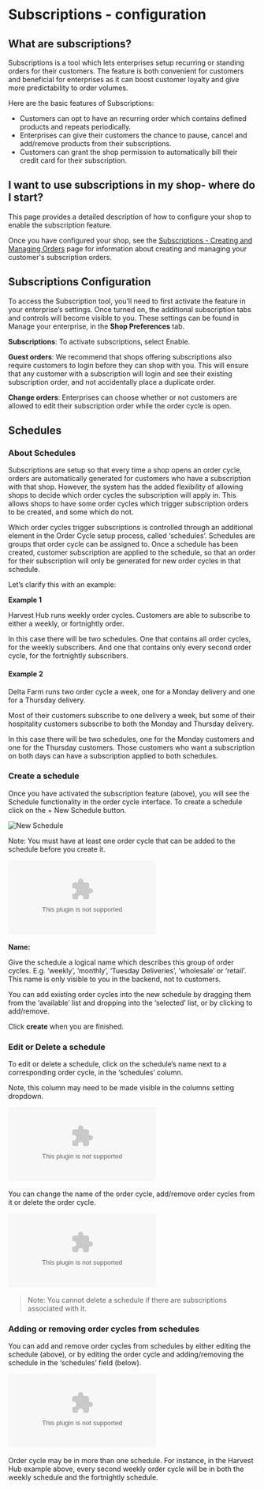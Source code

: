 # Subscriptions - configuration

## What are subscriptions?

Subscriptions is a tool which lets enterprises setup recurring or standing orders for their customers. The feature is both convenient for customers and beneficial for enterprises as it can boost customer loyalty and give more predictability to order volumes.

Here are the basic features of Subscriptions:

* Customers can opt to have an recurring order which contains defined products and repeats periodically.
* Enterprises can give their customers the chance to pause, cancel and add/remove products from their subscriptions.
* Customers can grant the shop permission to automatically bill their credit card for their subscription.

## I want to use subscriptions in my shop- where do I start?

This page provides a detailed description of how to configure your shop to enable the subscription feature.

Once you have configured your shop, see the [Subscriptions - Creating and Managing Orders](https://github.com/ofn-user-guide/ofn-user-guide-master/tree/d5a1113e673b0e22198ca207b1db61339799868a/subscriptions/subscriptions-creating-and-managing-orders.md) page for information about creating and managing your customer's subscription orders.

## Subscriptions Configuration

To access the Subscription tool, you’ll need to first activate the feature in your enterprise’s settings. Once turned on, the additional subscription tabs and controls will become visible to you. These settings can be found in Manage your enterprise, in the **Shop Preferences** tab.

**Subscriptions**: To activate subscriptions, select Enable.

**Guest orders**: We recommend that shops offering subscriptions also require customers to login before they can shop with you. This will ensure that any customer with a subscription will login and see their existing subscription order, and not accidentally place a duplicate order.

**Change orders**: Enterprises can choose whether or not customers are allowed to edit their subscription order while the order cycle is open.

## Schedules

### About Schedules

Subscriptions are setup so that every time a shop opens an order cycle, orders are automatically generated for customers who have a subscription with that shop. However, the system has the added flexibility of allowing shops to decide which order cycles the subscription will apply in. This allows shops to have some order cycles which trigger subscription orders to be created, and some which do not.

Which order cycles trigger subscriptions is controlled through an additional element in the Order Cycle setup process, called ‘schedules’. Schedules are groups that order cycle can be assigned to. Once a schedule has been created, customer subscription are applied to the schedule, so that an order for their subscription will only be generated for new order cycles in that schedule.

Let’s clarify this with an example:

**Example 1**

Harvest Hub runs weekly order cycles. Customers are able to subscribe to either a weekly, or fortnightly order.

In this case there will be two schedules. One that contains all order cycles, for the weekly subscribers. And one that contains only every second order cycle, for the fortnightly subscribers.

#### Example 2

Delta Farm runs two order cycle a week, one for a Monday delivery and one for a Thursday delivery.

Most of their customers subscribe to one delivery a week, but some of their hospitality customers subscribe to both the Monday and Thursday delivery.

In this case there will be two schedules, one for the Monday customers and one for the Thursday customers. Those customers who want a subscription on both days can have a subscription applied to both schedules.

### Create a schedule

Once you have activated the subscription feature \(above\), you will see the Schedule functionality in the order cycle interface. To create a schedule click on the + New Schedule button.

![New Schedule](https://openfoodnetwork.org/wp-content/uploads/2017/02/New-order-cycle.png)

Note: You must have at least one order cycle that can be added to the schedule before you create it.

![](../../.gitbook/assets/new-schedule.bin)

**Name:** 

Give the schedule a logical name which describes this group of order cycles. E.g. ‘weekly’, ‘monthly’, ‘Tuesday Deliveries’, ‘wholesale’ or ‘retail’. This name is only visible to you in the backend, not to customers.

You can add existing order cycles into the new schedule by dragging them from the ‘available’ list and dropping into the ‘selected’ list, or by clicking to add/remove.

Click **create** when you are finished.

### Edit or Delete a schedule

To edit or delete a schedule, click on the schedule’s name next to a corresponding order cycle, in the ‘schedules’ column.

Note, this column may need to be made visible in the columns setting dropdown.

![](../../.gitbook/assets/show-schedules.bin)

You can change the name of the order cycle, add/remove order cycles from it or delete the order cycle.

![](../../.gitbook/assets/delete-schedule.bin)

> Note: You cannot delete a schedule if there are subscriptions associated with it.

### Adding or removing order cycles from schedules

You can add and remove order cycles from schedules by either editing the schedule \(above\), or by editing the order cycle and adding/removing the schedule in the ‘schedules’ field \(below\).

![](../../.gitbook/assets/oc-schedule.bin)

Order cycle may be in more than one schedule. For instance, in the Harvest Hub example above, every second weekly order cycle will be in both the weekly schedule and the fortnightly schedule.

